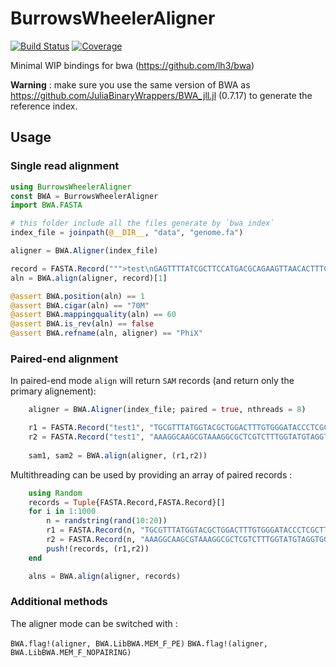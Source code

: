 # BurrowsWheelerAligner

[![Build Status](https://github.com/jonathanBieler/BurrowsWheelerAligner.jl/actions/workflows/CI.yml/badge.svg?branch=main)](https://github.com/jonathanBieler/BurrowsWheelerAligner.jl/actions/workflows/CI.yml?query=branch%3Amain)
[![Coverage](https://codecov.io/gh/jonathanBieler/BurrowsWheelerAligner.jl/branch/main/graph/badge.svg)](https://codecov.io/gh/jonathanBieler/BurrowsWheelerAligner.jl)

Minimal WIP bindings for bwa (https://github.com/lh3/bwa)

**Warning** : make sure you use the same version of BWA as https://github.com/JuliaBinaryWrappers/BWA_jll.jl (0.7.17) to generate the reference index.

## Usage
### Single read alignment 

```julia
using BurrowsWheelerAligner
const BWA = BurrowsWheelerAligner
import BWA.FASTA

# this folder include all the files generate by `bwa index`
index_file = joinpath(@__DIR__, "data", "genome.fa")

aligner = BWA.Aligner(index_file)

record = FASTA.Record(""">test\nGAGTTTTATCGCTTCCATGACGCAGAAGTTAACACTTTCGGATATTTCTGATGAGTCGAAAAATTATCTT""")
aln = BWA.align(aligner, record)[1]

@assert BWA.position(aln) == 1
@assert BWA.cigar(aln) == "70M"
@assert BWA.mappingquality(aln) == 60
@assert BWA.is_rev(aln) == false
@assert BWA.refname(aln, aligner) == "PhiX"
```

### Paired-end alignment 

In paired-end mode `align` will return `SAM` records (and return only the primary alignement):

```julia
    aligner = BWA.Aligner(index_file; paired = true, nthreads = 8)

    r1 = FASTA.Record("test1", "TGCGTTTATGGTACGCTGGACTTTGTGGGATACCCTCGCTTTCCTGCTCCTGTTGAGTTTATTGCTGCCG")
    r2 = FASTA.Record("test1", "AAAGGCAAGCGTAAAGGCGCTCGTCTTTGGTATGTAGGTGGTCAACAATTTTAATTGCAGGGGCTTCGGC")
    
    sam1, sam2 = BWA.align(aligner, (r1,r2))
```

Multithreading can be used by providing an array of paired records :

```julia
    using Random
    records = Tuple{FASTA.Record,FASTA.Record}[]
    for i in 1:1000
        n = randstring(rand(10:20))
        r1 = FASTA.Record(n, "TGCGTTTATGGTACGCTGGACTTTGTGGGATACCCTCGCTTTCCTGCTCCTGTTGAGTTTATTGCTGCCG")
        r2 = FASTA.Record(n, "AAAGGCAAGCGTAAAGGCGCTCGTCTTTGGTATGTAGGTGGTCAACAATTTTAATTGCAGGGGCTTCGGC")
        push!(records, (r1,r2))
    end

    alns = BWA.align(aligner, records)
```

### Additional methods

The aligner mode can be switched with :

`BWA.flag!(aligner, BWA.LibBWA.MEM_F_PE)`
`BWA.flag!(aligner, BWA.LibBWA.MEM_F_NOPAIRING)`
